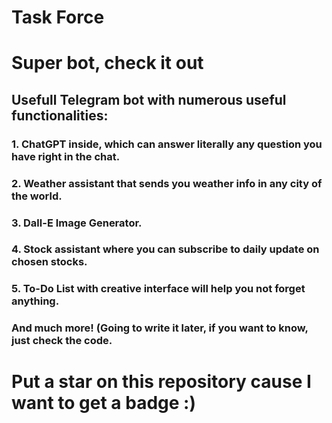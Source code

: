 # Task Force
# Super bot, check it out
## Usefull Telegram bot with numerous useful functionalities:
### 1. ChatGPT inside, which can answer literally any question you have right in the chat.
### 2. Weather assistant that sends you weather info in any city of the world.
### 3. Dall-E Image Generator.
### 4. Stock assistant where you can subscribe to daily update on chosen stocks.
### 5. To-Do List with creative interface will help you not forget anything.
### And much more! (Going to write it later, if you want to know, just check the code.
# Put a star on this repository cause I want to get a badge :)

